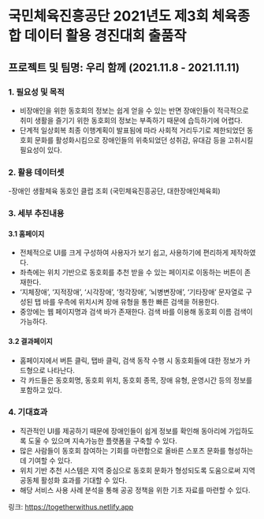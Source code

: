 
# 국민체육진흥공단 2021년도 제3회 체육종합 데이터 활용 경진대회 출품작
## 프로젝트 및 팀명: 우리 함께 (2021.11.8 - 2021.11.11)

### 1. 필요성 및 목적
- 비장애인을 위한 동호회의 정보는 쉽게 얻을 수 있는 반면 장애인들이 적극적으로 취미 생활을 즐기기 위한 동호회의 정보는 부족하기 때문에 습득하기에 어렵다.
- 단계적 일상회복 최종 이행계획이 발표됨에 따라 사회적 거리두기로 제한되었던 동호회 문화를 활성화시킴으로 장애인들의 위축되었던 성취감, 유대감 등을 고취시킬 필요성이 있다. 

### 2. 활용 데이터셋
-장애인 생활체육 동호인 클럽 조회 (국민체육진흥공단, 대한장애인체육회)

### 3. 세부 추진내용
#### 3.1 홈페이지
- 전체적으로 UI를 크게 구성하여 사용자가 보기 쉽고, 사용하기에 편리하게 제작하였다.
- 좌측에는 위치 기반으로 동호회를 추천 받을 수 있는 페이지로 이동하는 버튼이 존재한다.
- ‘지체장애’, ‘지적장애’, ‘시각장애’, ‘청각장애’, ‘뇌병변장애’, ‘기타장애’ 문자열로 구성된 탭 바를 우측에 위치시켜 장애 유형을 통한 빠른 검색을 허용한다. 
- 중앙에는 웹 페이지명과 검색 바가 존재한다. 검색 바를 이용해 동호회 이름 검색이 가능하다.
#### 3.2 결과페이지
- 홈페이지에서 버튼 클릭, 탭바 클릭, 검색 동작 수행 시 동호회들에 대한 정보가 카드형으로 나타난다.
- 각 카드들은 동호회명, 동호회 위치, 동호회 종목, 장애 유형, 운영시간 등의 정보를 포함하고 있다. 

### 4. 기대효과 
- 직관적인 UI를 제공하기 때문에 장애인들이 쉽게 정보를 확인해 동아리에 가입하도록 도울 수 있으며 지속가능한 플랫폼을 구축할 수 있다. 
- 많은 사람들이 동호회 참여하는 기회를 마련함으로 올바른 스포츠 문화를 형성하는데 기여할 수 있다. 
- 위치 기반 추천 시스템은 지역 중심으로 동호회 문화가 형성되도록 도움으로써 지역공동체 활성화 효과를 기대할 수 있다.
- 해당 서비스 사용 사례 분석을 통해 공공 정책을 위한 기초 자료를 마련할 수 있다. 

링크: https://togetherwithus.netlify.app
